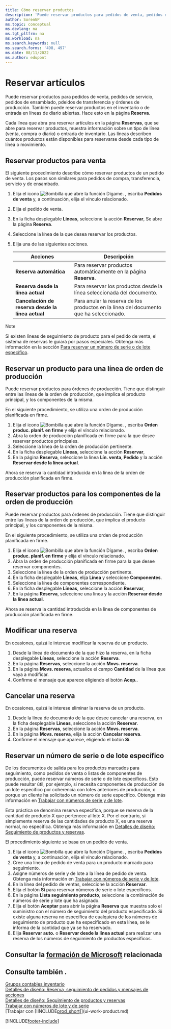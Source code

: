```yaml
---
title: Cómo reservar productos
description: 'Puede reservar productos para pedidos de venta, pedidos de compra, y órdenes de producción. También puede reservar productos en el inventario o de entrada en líneas de documento abiertas.'
author: SorenGP
ms.topic: conceptual
ms.devlang: na
ms.tgt_pltfrm: na
ms.workload: na
ms.search.keywords: null
ms.search.forms: '498, 497'
ms.date: 08/11/2022
ms.author: edupont
---
```

# <a name="reserve-items"></a><a name="reserve-items"></a><a name="reserve-items"></a>Reservar artículos

Puede reservar productos para pedidos de venta, pedidos de servicio, pedidos de ensamblado, pdeidos de transferencia y órdenes de producción. También puede reservar productos en el inventario o de entrada en líneas de diario abiertas. Hace esto en la página **Reserva**.

Cada línea que abra pra reservar artículos en la página **Reservas**, que se abre para reservar productos, muestra información sobre un tipo de línea (venta, compra o diario) o entrada de inventario. Las líneas describen cuántos productos están disponibles para reservarse desde cada tipo de línea o movimiento.

## <a name="reserve-items-for-sales"></a><a name="reserve-items-for-sales"></a><a name="reserve-items-for-sales"></a>Reservar productos para venta

El siguiente procedimiento describe cómo reservar productos de un pedido de venta. Los pasos son similares para pedidos de compra, transferencia, servicio y de ensambado.
  
1. Elija el icono ![Bombilla que abre la función Dígame.](media/ui-search/search_small.png "Dígame qué desea hacer") , escriba **Pedidos de venta** y, a continuación, elija el vínculo relacionado.  
2. Elija el pedido de venta.
3. En la ficha desplegable **Líneas**, seleccione la acción **Reservar**, Se abre la página **Reserva**.  
4. Seleccione la línea de la que desea reservar los productos.  
5. Elija una de las siguientes acciones.  

    |**Acciones**|**Descripción**|
    |------------------|---------------------|  
    |**Reserva automática**|Para reservar productos automáticamente en la página **Reserva**.|  
    |**Reserva desde la línea actual**|Para reservar los productos desde la línea seleccionada del documento.|  
    |**Cancelación de reserva desde la línea actual**|Para anular la reserva de los productos en la línea del documento que ha seleccionado.|

> [!NOTE]  
> Si existen líneas de seguimiento de producto para el pedido de venta, el sistema de reservas le guiará por pasos especiales. Obtenga más información en la sección [Para reservar un número de serie o de lote específico](inventory-how-to-reserve-items.md#reserve-a-specific-serial-or-lot-number).  

## <a name="reserve-an-item-for-a-production-order-line"></a><a name="reserve-an-item-for-a-production-order-line"></a><a name="reserve-an-item-for-a-production-order-line"></a>Reservar un producto para una línea de orden de producción

Puede reservar productos para órdenes de producción. Tiene que distinguir entre las líneas de la orden de producción, que implica el producto principal, y los componentes de la misma.

En el siguiente procedimiento, se utiliza una orden de producción planificada en firme.

1. Elija el icono ![Bombilla que abre la función Dígame.](media/ui-search/search_small.png "Dígame qué desea hacer") , escriba **Orden produc. planif. en firme** y elija el vínculo relacionado.  
2. Abra la orden de producción planificada en firme para la que desee reservar productos principales.  
3. Seleccione la línea de la orden de producción pertinente.  
4. En la ficha desplegable **Líneas**, seleccione la acción **Reservar**,
5. En la página **Reserva**, seleccione la línea **Lín. venta, Pedido** y la acción **Reservar desde la línea actual**.  

Ahora se reserva la cantidad introducida en la línea de la orden de producción planificada en firme.

## <a name="reserve-items-for-production-order-components"></a><a name="reserve-items-for-production-order-components"></a><a name="reserve-items-for-production-order-components"></a>Reservar productos para los componentes de la orden de producción

Puede reservar productos para órdenes de producción. Tiene que distinguir entre las líneas de la orden de producción, que implica el producto principal, y los componentes de la misma.

En el siguiente procedimiento, se utiliza una orden de producción planificada en firme.

1. Elija el icono ![Bombilla que abre la función Dígame.](media/ui-search/search_small.png "Dígame qué desea hacer") , escriba **Orden produc. planif. en firme** y elija el vínculo relacionado.  
2. Abra la orden de producción planificada en firme para la que desee reservar componentes.  
3. Seleccione la línea de la orden de producción pertinente.  
4. En la ficha desplegable **Líneas**, elija **Línea** y seleccione **Componentes**.  
5. Seleccione la línea de componentes correspondiente.  
6. En la ficha desplegable **Líneas**, seleccione la acción **Reservar**,  
7. En la página **Reserva**, seleccione una línea y la acción **Reservar desde la línea actual**.  

Ahora se reserva la cantidad introducida en la línea de componentes de producción planificada en firme.

## <a name="change-a-reservation"></a><a name="change-a-reservation"></a><a name="change-a-reservation"></a>Modificar una reserva

En ocasiones, quizá le interese modificar la reserva de un producto.

1. Desde la línea de documento de la que hizo la reserva, en la ficha desplegable **Líneas**, seleccione la acción **Reserva**.  
2. En la página **Reservas**, seleccione la acción **Movs. reserva**.
3. En la página **Movs. reserva**, actualice el campo **Cantidad** de la línea que vaya a modificar.
4. Confirme el mensaje que aparece eligiendo el botón **Acep.**.

## <a name="cancel-a-reservation"></a><a name="cancel-a-reservation"></a><a name="cancel-a-reservation"></a>Cancelar una reserva

En ocasiones, quizá le interese eliminar la reserva de un producto.

1. Desde la línea de documento de la que desee cancelar una reserva, en la ficha desplegable **Líneas**, seleccione la acción **Reservar**.  
2. En la página **Reservas**, seleccione la acción **Movs. reserva**.  
3. En la página **Movs. reserva**, elija la acción **Cancelar reserva**.  
4. Confirme el mensaje que aparece, eligiendo el botón **Sí**.  

## <a name="reserve-a-specific-serial-or-lot-number"></a><a name="reserve-a-specific-serial-or-lot-number"></a><a name="reserve-a-specific-serial-or-lot-number"></a>Reservar un número de serie o de lote específico

De los documentos de salida para los productos marcados para seguimiento, como pedidos de venta o listas de componentes de producción, puede reservar números de serie o de lote específicos. Esto puede resultar útil, por ejemplo, si necesita componentes de producción de un lote específico por coherencia con lotes anteriores de producción, o porque un cliente ha solicitado un número de serie específico. Obtenga más información en [Trabajar con números de serie y de lote](inventory-how-work-item-tracking.md).

Esta práctica se denomina reserva específica, porque se reserva de la cantidad de producto X que pertenece al lote X. Por el contrario, si simplemente reserva de las cantidades de producto X, es una reserva normal, no específica. Obtenga más información en [Detalles de diseño: Seguimiento de productos y reservas](design-details-item-tracking-and-reservations.md).

El procedimiento siguiente se basa en un pedido de venta.

1. Elija el icono ![Bombilla que abre la función Dígame.](media/ui-search/search_small.png "Dígame qué desea hacer") , escriba **Pedidos de venta** y, a continuación, elija el vínculo relacionado.  
2. Cree una línea de pedido de venta para un producto marcado para seguimiento.  
3. Asigne números de serie y de lote a la línea de pedido de venta. Obtenga más información en [Trabajar con números de serie y de lote](inventory-how-work-item-tracking.md).
4. En la línea del pedido de ventas, seleccione la acción **Reservar**.  
5. Elija el botón **Sí** para reservar números de serie o lote específicos.  
6. En la página **Lista seguimiento producto**, seleccione la combinación de números de serie y lote que ha asignado.  
7. Elija el botón **Aceptar** para abrir la página **Reserva** que muestra solo el suministro con el número de seguimiento del producto especificado. Si existe alguna reserva no específica de cualquiera de los números de seguimiento de producto que ha especificado en esta línea, se le informa de la cantidad que ya se ha reservado.  
8. Elija **Reservar auto.** o **Reservar desde la línea actual** para realizar una reserva de los números de seguimiento de productos específicos.

## <a name="see-related-microsoft-training"></a><a name="see-related-microsoft-training"></a><a name="see-related-microsoft-training"></a>Consultar la [formación de Microsoft](/training/modules/manage-outbound-serial-lot-numbers/) relacionada

## <a name="see-also"></a><a name="see-also"></a><a name="see-also"></a>Consulte también .

[Grupos contables inventario](inventory-manage-inventory.md)  
[Detalles de diseño: Reserva, seguimiento de pedidos y mensajes de acciones](design-details-reservation-order-tracking-and-action-messaging.md)  
[Detalles de diseño: Seguimiento de productos y reservas](design-details-item-tracking-and-reservations.md)  
[Trabajar con números de lote y de serie](inventory-how-work-item-tracking.md)  
[Trabajar con [!INCLUDE[prod_short](includes/prod_short.md)]](ui-work-product.md)

[!INCLUDE[footer-include](includes/footer-banner.md)]
